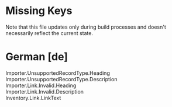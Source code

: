 # Missing Keys
Note that this file updates only during build processes and doesn't necessarily reflect the current state.

# German [de]
Importer.UnsupportedRecordType.Heading  
Importer.UnsupportedRecordType.Description  
Importer.Link.Invalid.Heading  
Importer.Link.Invalid.Description  
Inventory.Link.LinkText  

